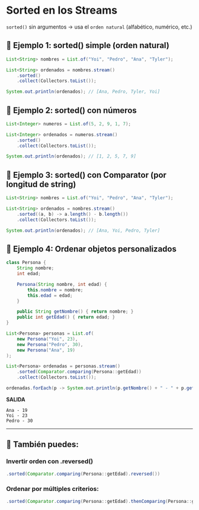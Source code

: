 # Sorted en los Streams

`sorted()` sin argumentos → usa el `orden natural` (alfabético, numérico, etc.)

## 🧪 Ejemplo 1: sorted() simple (orden natural)
```java
List<String> nombres = List.of("Yoi", "Pedro", "Ana", "Tyler");

List<String> ordenados = nombres.stream()
    .sorted()
    .collect(Collectors.toList());

System.out.println(ordenados); // [Ana, Pedro, Tyler, Yoi]
```

## 🧪 Ejemplo 2: sorted() con números
```java
List<Integer> numeros = List.of(5, 2, 9, 1, 7);

List<Integer> ordenados = numeros.stream()
    .sorted()
    .collect(Collectors.toList());

System.out.println(ordenados); // [1, 2, 5, 7, 9]
```

## 🧪 Ejemplo 3: sorted() con Comparator (por longitud de string)
```java
List<String> nombres = List.of("Yoi", "Pedro", "Ana", "Tyler");

List<String> ordenados = nombres.stream()
    .sorted((a, b) -> a.length() - b.length())
    .collect(Collectors.toList());

System.out.println(ordenados); // [Ana, Yoi, Pedro, Tyler]
```

## 🧪 Ejemplo 4: Ordenar objetos personalizados
```java
class Persona {
    String nombre;
    int edad;

    Persona(String nombre, int edad) {
        this.nombre = nombre;
        this.edad = edad;
    }

    public String getNombre() { return nombre; }
    public int getEdad() { return edad; }
}

List<Persona> personas = List.of(
    new Persona("Yoi", 23),
    new Persona("Pedro", 30),
    new Persona("Ana", 19)
);

List<Persona> ordenadas = personas.stream()
    .sorted(Comparator.comparing(Persona::getEdad))
    .collect(Collectors.toList());

ordenadas.forEach(p -> System.out.println(p.getNombre() + " - " + p.getEdad()));
```
**SALIDA**
```nginx
Ana - 19  
Yoi - 23  
Pedro - 30
```

---

## 🧠 También puedes:

### Invertir orden con .reversed()
```java
.sorted(Comparator.comparing(Persona::getEdad).reversed())
```

### Ordenar por múltiples criterios:
```java
.sorted(Comparator.comparing(Persona::getEdad).thenComparing(Persona::getNombre))
```